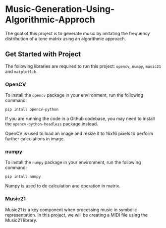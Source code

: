 # Music-Generation-Using-Algorithmic-Approch
The goal of this project is to generate music by imitating the frequency distribution of a tone matrix using an algorithmic approach.

## Get Started with Project
The following libraries are required to run this project: `opencv`, `numpy`, `music21` and `matplotlib`.
### OpenCV
To install the `opencv` package in your environment, run the following command:
```
pip intall opencv-python
```
If you are running the code in a Github codebase, you may need to install the `opencv-python-headless` package instead.

OpenCV is used to load an image and resize it to 16x16 pixels to perform further calculations in image.

### numpy
To install the `numpy` package in your environment, run the following command:
```
pip intall numpy
```
Numpy is used to do calculation and operation in matrix. 

### Music21
Music21 is a key component when processing music in symbolic representation. In this project, we will be creating a MIDI file using the Music21 library.